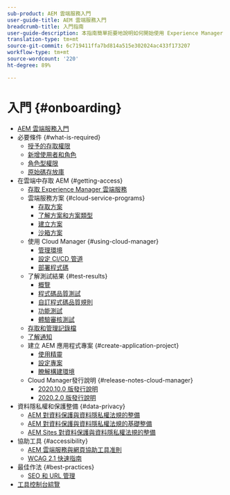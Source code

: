 ```yaml
---
sub-product: AEM 雲端服務入門
user-guide-title: AEM 雲端服務入門
breadcrumb-title: 入門指南
user-guide-description: 本指南簡單扼要地說明如何開始使用 Experience Manager 雲端服務，包括如何取得存取權限和重要的資料保護資訊。
translation-type: tm+mt
source-git-commit: 6c719411ffa7bd814a515e302024ac433f173207
workflow-type: tm+mt
source-wordcount: '220'
ht-degree: 89%

---
```



# 入門 {#onboarding}

+ [AEM 雲端服務入門](/help/onboarding/home.md)
+ 必要條件 {#what-is-required}
   + [授予的存取權限](what-is-required/access-rights-granted.md)
   + [新增使用者和角色](what-is-required/add-users-roles.md)
   + [角色型權限](what-is-required/role-based-permissions.md)
   + [原始碼存放庫](what-is-required/source-code-repository.md)
+ 在雲端中存取 AEM {#getting-access}
   + [存取 Experience Manager 雲端服務](getting-access-to-aem-in-cloud/navigation.md)
   + 雲端服務方案 {#cloud-service-programs}
      + [存取方案](getting-access-to-aem-in-cloud/first-time-login.md)
      + [了解方案和方案類型](getting-access-to-aem-in-cloud/understand-program-types.md)
      + [建立方案](getting-access-to-aem-in-cloud/creating-a-program.md)
      + [沙箱方案](getting-access-to-aem-in-cloud/sandbox-programs.md)
   + 使用 Cloud Manager {#using-cloud-manager}
      + [管理環境](/help/implementing/cloud-manager/manage-environments.md)
      + [設定 CI/CD 管道](/help/implementing/cloud-manager/configure-pipeline.md)
      + [部署程式碼](/help/implementing/cloud-manager/deploy-code.md)
   + 了解測試結果 {#test-results}
      + [概覽](/help/implementing/cloud-manager/overview-test-results.md)
      + [程式碼品質測試](/help/implementing/cloud-manager/code-quality-testing.md)
      + [自訂程式碼品質規則](/help/implementing/cloud-manager/custom-code-quality-rules.md)
      + [功能測試](/help/implementing/cloud-manager/functional-testing.md)
      + [體驗審核測試](/help/implementing/cloud-manager/experience-audit-testing.md)
   + [存取和管理記錄檔](/help/implementing/cloud-manager/manage-logs.md)
   + [了解通知](/help/implementing/cloud-manager/notifications.md)
   + 建立 AEM 應用程式專案 {#create-application-project}
      + [使用精靈](getting-access-to-aem-in-cloud/using-the-wizard.md)
      + [設定專案](getting-access-to-aem-in-cloud/setting-up-project.md)
      + [瞭解構建環境](getting-access-to-aem-in-cloud/build-environment-details.md)
   + Cloud Manager發行說明 {#release-notes-cloud-manager}
      + [2020.10.0 版發行說明](/help/onboarding/release-notes-cloud-manager/release-notes-cm-2020-10-0.md)
      + [2020.2.0 版發行說明](/help/onboarding/release-notes-cloud-manager/release-notes-cm-2020-2-0.md)
+ 資料隱私權和保護整備 {#data-privacy}
   + [AEM 對資料保護與資料隱私權法規的整備](data-privacy-and-protection-readiness/aem-readiness.md)
   + [AEM 對資料保護與資料隱私權法規的基礎整備](data-privacy-and-protection-readiness/foundation-readiness.md)
   + [AEM Sites 對資料保護與資料隱私權法規的整備](data-privacy-and-protection-readiness/sites-readiness.md)
+ 協助工具 {#accessibility}
   + [AEM 雲端服務與網頁協助工具准則](accessibility/web-accessibility.md)
   + [WCAG 2.1 快速指南](accessibility/quick-guide-wcag.md)
+ 最佳作法 {#best-practices}
   + [SEO 和 URL 管理](best-practices/seo-and-url-management.md)
+ [工具控制台綜覽](tools-consoles.md)
